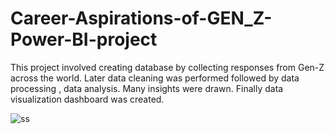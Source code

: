 # Career-Aspirations-of-GEN_Z-Power-BI-project

This project involved creating database by collecting responses from Gen-Z across the world. Later data cleaning was performed followed by data processing , data analysis. Many insights were drawn. Finally data visualization dashboard was created.

![ss](https://user-images.githubusercontent.com/121448188/236490612-f8d06d95-7551-4e34-b907-88e245a06b6c.png)

